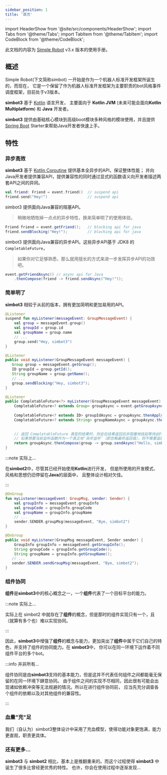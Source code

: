 ```yaml
---
sidebar_position: 1
title: '首页'
---
```


import HeaderShow from '@site/src/components/HeaderShow';
import Tabs from '@theme/Tabs';
import TabItem from '@theme/TabItem';
import CodeBlock from '@theme/CodeBlock';

<HeaderShow />

此文档的内容为 [Simple Robot](https://github.com/simple-robot/simpler-robot) v3.x 版本的使用手册。


## 概述
Simple Robot(下文简称simbot) 一开始是作为一个机器人标准开发框架所诞生的，而现在，
它是一个保留了作为机器人标准开发框架为主要职责的bot风格事件调度框架，目前处于v3版本。

**simbot3** 基于 [Kotlin](https://kotlinlang.org/) 语言开发，
主要面向于 **Kotlin JVM** (未来可能会面向**Kotlin Multiplatform**) 和 **Java** 开发者。

**simbot3** 提供由基础核心模块到高级boot模块多种风格的模块使用，并且提供[Spring Boot](https://spring.io/projects/spring-boot) Starter来帮助Java开发者快速上手。

## 特性

### 异步高效

**simbot3** 基于 [Kotlin Coroutine](https://kotlinlang.org/docs/coroutines-guide.html) 
提供基本全异步的API，保证整体性能； 并向Java开发者提供兼容API，提供兼容性的同时通过显式的函数语义向开发者描述两套API之间的异同。

<Tabs groupId="code">
<TabItem value="Kotlin">

```kotlin
val friend: Friend = event.friend()  // suspend api
friend.send("Hey!")                  // suspend api
```

</TabItem>
<TabItem value="Java" label="Java Blocking">

simbot3 提供面向Java兼容的阻塞API。

> 稍微地牺牲掉一点点的异步特性，换来简单明了的使用体验。

```java
Friend friend = event.getFriend();   // blocking api for java
friend.sendBlocking("Hey!");         // blocking api for java
```

</TabItem>
<TabItem value="Java Async">

simbot3 提供面向Java兼容的异步API。这些异步API基于 JDK8 的 `CompletableFuture`，

> 如果你对它足够熟悉，那么就用擅长的方式来进一步发挥异步API的功效吧。

```java
event.getFriendAsync() // async api for Java
    .thenCompose(friend -> friend.sendAsync("Hey!"));
```

</TabItem>
</Tabs>



### 简单明了

**simbot3** 相较于从前的版本，拥有更加简明和更加易用的API。


<Tabs groupId="simbot-history-version">
<TabItem value="simbot3">

<Tabs groupId="code">
<TabItem value="Kotlin">

```kotlin
@Listener
suspend fun myListener(messageEvent: GroupMessageEvent) {
    val group = messageEvent.group()
    val groupId = group.id
    val groupName = group.name
    // ...
    group.send("Hey, simbot3")
}
```

</TabItem>
<TabItem value="Java" label="Java Blocking">

```java
@Listener
public void myListener(GroupMessageEvent messageEvent) {
   Group group = messageEvent.getGroup();
   ID groupId = group.getId();
   String groupName = group.getName();
   // ...
   group.sendBlocking("Hey, simbot3");
}
```

</TabItem>
<TabItem value="Java Async">

```java
@Listener
public CompletableFuture<?> myListener(GroupMessageEvent messageEvent) {
    CompletableFuture<? extends Group> groupAsync = event.getGroupAsync();
    
    CompletableFuture<? extends ID> groupIdAsync = groupAsync.thenApply(Group::getId);
    CompletableFuture<? extends String> groupNameAsync = groupAsync.thenApply(Group::getName);
    
    
    // 返回 CompletableFuture 类型的结果时，则会在结果返回后非阻塞地挂起等待此Future结束，然后才会继续下一个监听函数
    // 如果想要当前监听函数作为一个真正地‘异步监听’（即忽略最终返回值），则不需要返回此结果
    return groupAsync.thenCompose(group -> group.sendAsync("Hello, simbot3"));
}
```

</TabItem>
</Tabs>

</TabItem>

<TabItem value="simbot2">

:::note 实际上...

在**simbot2**中，尽管其已经开始使用**Kotlin**进行开发，
但是所使用的开发模式、风格和思想仍旧停留在**Java**的层面中，
且整体设计相对欠佳。

:::

<Tabs groupId="code">
<TabItem value="Kotlin">

```kotlin
@OnGroup
fun myListener(messageEvent: GroupMsg, sender: Sender) {
    val groupInfo = messageEvent.groupInfo
    val groupCode = groupInfo.groupCode
    val groupName = groupInfo.groupName
    // ...
    sender.SENDER.groupMsg(messageEvent, "Bye, simbot2")
}

```

</TabItem>
<TabItem value="Java">

```java
@OnGroup
public void myListener(GroupMsg messageEvent, Sender sender) {
    GroupInfo groupInfo = messageEvent.getGroupInfo();
    String groupCode = groupInfo.getGroupCode();
    String groupName = groupInfo.getGroupName();
   // ...
   sender.SENDER.sendGroupMsg(messageEvent, "Bye, simbot2");
}
```

</TabItem>
</Tabs>

</TabItem>
</Tabs>

### 组件协同
**组件**是**simbot3**中的核心概念之一，一个**组件**代表了一个目标平台的能力。

:::note 实际上...

实际上在 simbot2 中就存在了**组件**的概念，但是那时的组件实现只有一个，且（就算有多个也）难以实现协同。

:::

因此，**simbot3**中增强了**组件**的概念与能力，更加突出了**组件**中属于它们自己的特色，并支持了组件的协同能力。在 **simbot3**中，
你可以在同一环境下运作着不同组件平台的多个bot。

:::info 并非所有...

组件协同是由**simbot3**支持的基本能力，但是这并不代表任何组件之间都能毫无保留的在同一环境下肆意协同。
由于组件之间的实现不尽相同，因此很有可能会出现诸如依赖冲突等无法规避的情况。所以在进行组件协同前，
应当先充分调查各个组件的依赖以及对其他组件的兼容性。

:::

### 血量"充"足

我们（自认为）simbot3整体设计中采用了充血模型，使得功能对象更饱满，能力更直观，职责更具体。


### 还有更多...
**simbot3** 与 **simbot2** 相比，基本上是推翻重来的。而这个过程使得 **simbot3** 中诞生了很多比曾经更优秀的特性。
也许，你会在使用过程中逐渐发现...
